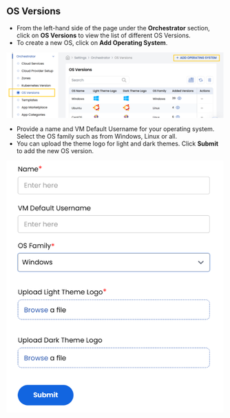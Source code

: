 ## OS Versions


- From the left-hand side of the page under the **Orchestrator** section, click on **OS Versions** to view the list of different OS Versions.
- To create a new OS, click on **Add Operating System**.

![Cloud Services](images/os1.png)

- Provide a name and VM Default Username for your operating system. Select the OS family such as from Windows, Linux or all.
- You can upload the theme logo for light and dark themes. Click **Submit** to add the new OS version.

![Cloud Services](images/os.png)

